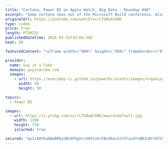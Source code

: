 ```yaml
---
title: "Cortana, Power BI on Apple Watch, Big Data - Roundup #40"
excerpt: "Some cortana news out of the Microsoft Build conference. Also Power BI is now on the Apple watch. We had a new update for Power BI Desktop and Nate Silver talks about how to handle Big Data.  Beyond Analytics: The Cortana Intelligence Suite (@dr_eldersveld) https://dataveld.wordpress.com/2016/03/30/beyond-analytics-the-cortana-intelligence-suite/"
originalUrl: https://youtube.com/watch?v=rLTGBoACO0E
type: video
price: Free
length: PT3M22S
publishedDateTime: 2016-03-31T15:04:38Z
heat: 50

featuredContent: "<iframe width=\"800\" height=\"500\" frameborder=\"0\" src=\"https://www.youtube.com/embed/rLTGBoACO0E\" allow=\"accelerometer; autoplay; encrypted-media; gyroscope; picture-in-picture\" allowfullscreen></iframe>"

provider:
  name: Guy in a Cube
  domain: guyinacube.com
  images:
    - url: https://everyday-cc.github.io/powerbi/assets/images/organizations/guyinacube.com-50x50.jpg
      width: 50
      height: 50

topics:
  - Power BI

images:
  - url: https://i.ytimg.com/vi/rLTGBoACO0E/maxresdefault.jpg
    width: 1280
    height: 720
    isCached: true

secured: "qsI/A0YEwbBwRKbyVBLKFhgS+/UO55vUrIBsX6niXiYVloz4YvBB3cBtYd7CHUrWUy12eAAEQQecG6RmU01TaDJ+fGRfnaRXTC8u98DI1i2M2bOofD7A6aKxIF34Jf5JlfXIzHYlxfc1FXbXMrwRX3YtGnlsUMV7zc9fEymzPd/AW3Br5AUwB2OUNVHsPu0uF2SqvTGW2t83HhzfKLned/HKUxuV+US1SOYdbUPS+984a5r8QJQXP1kE1N9AInREUBNHf+YlNg+HhjWLymJyw5N0IjWWhWc9yFml+5DYzV6L1wV9+ioYxZpaEhdOOGOXFHQ5o5sMEMBWeU9Q/U9ReDifcRZsPGee0nDPMqIoDrfM9V80VtZGst5yVa/mHsr4t12KFSpRH7iB8sP2dW7SB6+iMzm9VV66xIFf5j8oVko=;6Emv7kLee98lU6DHJzAXMg=="
---
```


